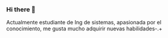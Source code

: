 ### Hi there 👋
Actualmente estudiante de Ing de sistemas, apasionada por el conocimiento, me gusta mucho adquirir nuevas habilidades-.+
